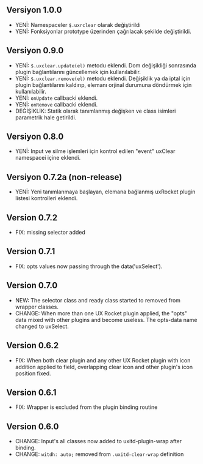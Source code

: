 ## Versiyon 1.0.0
- YENİ: Namespaceler `$.uxrclear` olarak değiştirildi
- YENİ: Fonksiyonlar prototype üzerinden çağrılacak şekilde değiştirildi.

## Versiyon 0.9.0
- YENİ: `$.uxclear.update(el)` metodu eklendi. Dom değişikliği sonrasında plugin bağlantılarını güncellemek için kullanılabilir.
- YENİ: `$.uxclear.remove(el)` metodu eklendi. Değişiklik ya da iptal için plugin bağlantılarını kaldırıp, elemanı orjinal durumuna döndürmek için kullanılabilir.
- YENİ: `onUpdate` callbacki eklendi.
- YENİ: `onRemove` callbacki eklendi.
- DEĞİŞİKLİK: Statik olarak tanımlanmış değişken ve class isimleri parametrik hale getirildi.

## Versiyon 0.8.0
- YENİ: Input ve silme işlemleri için kontrol edilen "event" uxClear namespacei içine eklendi.

## Versiyon 0.7.2a (non-release)
- YENİ: Yeni tanımlanmaya başlayan, elemana bağlanmış uxRocket plugin listesi kontrolleri eklendi.

## Version 0.7.2
- FIX: missing selector added

## Version 0.7.1
- FIX: opts values now passing through the data('uxSelect').

## Version 0.7.0
- NEW: The selector class and ready class started to removed from wrapper classes.
- CHANGE: When more than one UX Rocket plugin applied, the "opts" data mixed with other plugins and become useless. The opts-data name changed to uxSelect. 

## Version 0.6.2
- FIX: When both clear plugin and any other UX Rocket plugin with icon addition applied to field, overlapping clear icon and other plugin's icon position fixed.

## Version 0.6.1
- FIX: Wrapper is excluded from the plugin binding routine

## Version 0.6.0
- CHANGE: Input's all classes now added to uxitd-plugin-wrap after binding.
- CHANGE: `witdh: auto;` removed from `.uxitd-clear-wrap` definition
